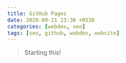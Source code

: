 ```yaml
---
title: GitHub Pages
date: 2020-09-21 23:30 +0530
categories: [webdev, seo]
tags: [seo, github, webdev, website]
---
```



> Starting this!
